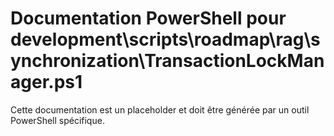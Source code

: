 # Documentation PowerShell pour development\scripts\roadmap\rag\synchronization\TransactionLockManager.ps1

Cette documentation est un placeholder et doit être générée par un outil PowerShell spécifique.

